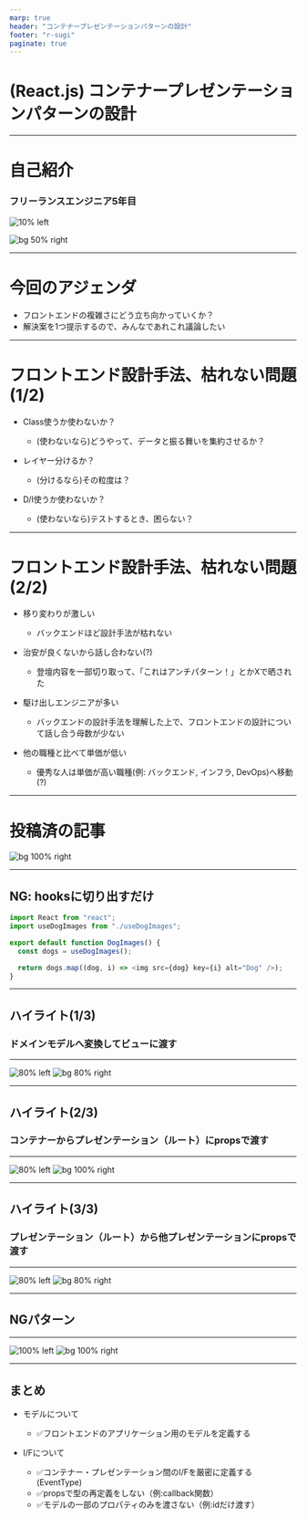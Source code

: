 ```yaml
---
marp: true
header: "コンテナープレゼンテーションパターンの設計"
footer: "r-sugi"
paginate: true
---
```

<!-- タイトル: 10秒以内 -->
<!-- タイトル通り、React.jsとありますが他のJavascriptのFW全般でも同様の考え方で対応できるかもしれません。 -->
# (React.js) コンテナープレゼンテーションパターンの設計

---
<!-- 自己紹介: 10秒以内 -->
<!-- 先に自己紹介します。r-sugiと言います -->
<!-- エンジニア5年目でフロントエンド歴の方が多めです。-->
# 自己紹介

### フリーランスエンジニア5年目
![10% left](../../assets/images/social-account.png)

![bg 50% right](../../assets/images/zenn-icon.jpeg)

---
# 今回のアジェンダ
<!-- 今までの業務でに振り回された経験をもとに語りたいです -->
<!-- #　記事の一部抜粋: 10秒以内 -->
- フロントエンドの複雑さにどう立ち向かっていくか？
- 解決案を1つ提示するので、みんなであれこれ議論したい

---
# フロントエンド設計手法、枯れない問題(1/2)
<!-- #　記事の一部抜粋: 15秒以内 -->
- Class使うか使わないか？
  - (使わないなら)どうやって、データと振る舞いを集約させるか？

- レイヤー分けるか？
  - (分けるなら)その粒度は？

- D/I使うか使わないか？
  - (使わないなら)テストするとき、困らない？

---
# フロントエンド設計手法、枯れない問題(2/2)
<!-- バックエンドにロジックがあるから、フロントエンドはJSON色付け係。フロントエンド側にモデルを作りたくない。 -->
<!-- #　記事の一部抜粋: 15秒以内 -->
- 移り変わりが激しい
  - バックエンドほど設計手法が枯れない

- 治安が良くないから話し合わない(?)
  - 登壇内容を一部切り取って、「これはアンチパターン！」とかXで晒された

- 駆け出しエンジニアが多い
  - バックエンドの設計手法を理解した上で、フロントエンドの設計について話し合う母数が少ない

- 他の職種と比べて単価が低い
  - 優秀な人は単価が高い職種(例: バックエンド, インフラ, DevOps)へ移動(?)

---
<!-- 前提として、記事を投稿済です。 -->
<!-- こういう場合はどうなの？こうやったらどうかな？というポジティブなコメントだと嬉しいです。 -->
<!-- # 記事のサマリー: 15秒以内 -->
# 投稿済の記事
![bg 100% right](./article1.png)

---
<!-- # 記事のサマリー: 15秒以内 -->
## NG: hooksに切り出すだけ
```DogImages.js
import React from "react";
import useDogImages from "./useDogImages";

export default function DogImages() {
  const dogs = useDogImages();

  return dogs.map((dog, i) => <img src={dog} key={i} alt="Dog" />);
}
```
---
<!-- # 記事のサマリー: 15秒以内 -->
## ハイライト(1/3)
### ドメインモデルへ変換してビューに渡す

---
<!-- # 記事のサマリー: 15秒以内 -->
![80% left](./a1_1.png)
![bg 80% right](./a1_2.png)

---
<!-- # 記事のサマリー: 15秒以内 -->
## ハイライト(2/3)
### コンテナーからプレゼンテーション（ルート）にpropsで渡す

---
<!-- # 記事のサマリー: 15秒以内 -->
![80% left](./a2_1.png)
![bg 100% right](./a2_2.png)

---

## ハイライト(3/3)
### プレゼンテーション（ルート）から他プレゼンテーションにpropsで渡す

---

<!-- # 記事のサマリー: 15秒以内 -->
![80% left](./a3_1.png)
![bg 80% right](./a3_2.png)

---

## NGパターン

---

<!-- # 記事のサマリー: 15秒以内 -->
![100% left](./anti_1.png)
![bg 100% right](./anti_2.png)

---

<!-- #　記事の一部抜粋: 30秒以内 -->
## まとめ
- モデルについて
  - ✅フロントエンドのアプリケーション用のモデルを定義する

- I/Fについて
  - ✅コンテナー・プレゼンテーション間のI/Fを厳密に定義する(EventType)
  - ✅propsで型の再定義をしない（例:callback関数）
  - ✅モデルの一部のプロパティのみを渡さない（例:idだけ渡す）
